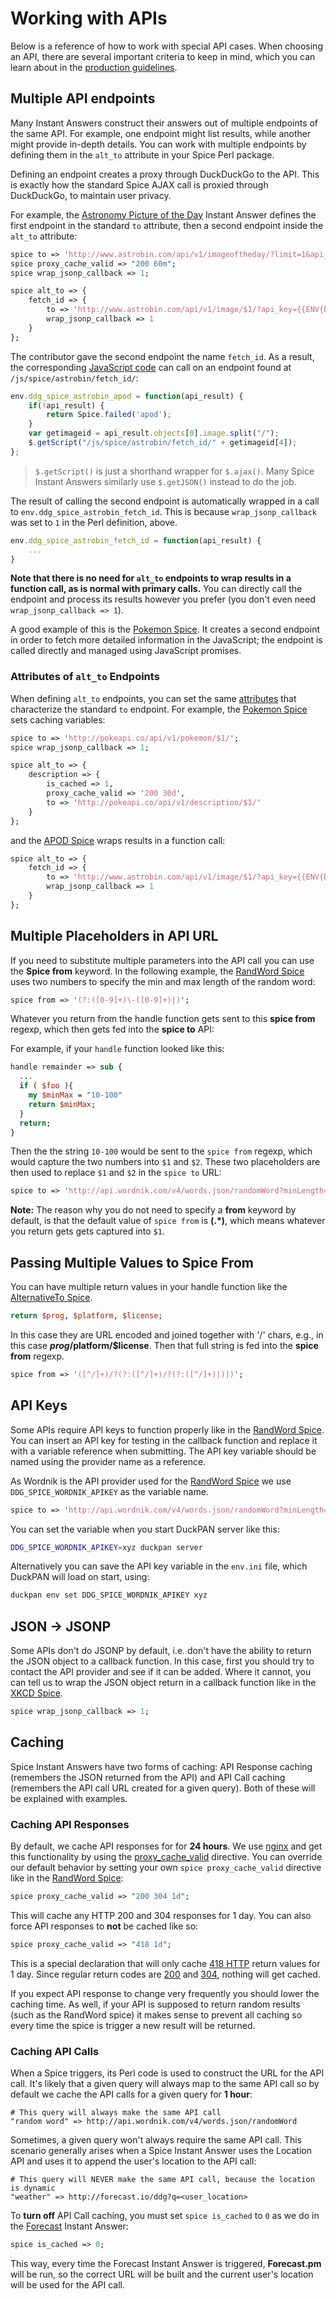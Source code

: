# Working with APIs

Below is a reference of how to work with special API cases. When choosing an API, there are several important criteria to keep in mind, which you can learn about in the [production guidelines](http://docs.duckduckhack.com/submitting/checklist.html#do-you-plan-to-use-an-external-data-source).

## Multiple API endpoints

Many Instant Answers construct their answers out of multiple endpoints of the same API. For example, one endpoint might list results, while another might provide in-depth details. You can work with multiple endpoints by defining them in the `alt_to` attribute in your Spice Perl package.

Defining an endpoint creates a proxy through DuckDuckGo to the API. This is exactly how the standard Spice AJAX call is proxied through DuckDuckGo, to maintain user privacy.

For example, the [Astronomy Picture of the Day](https://duck.co/ia/view/apod) Instant Answer defines the first endpoint in the standard `to` attribute, then a second endpoint inside the `alt_to` attribute:

```perl
spice to => 'http://www.astrobin.com/api/v1/imageoftheday/?limit=1&api_key={{ENV{DDG_SPICE_ASTROBIN_APIKEY}}}&api_secret={{ENV{DDG_SPICE_ASTROBIN_APISECRET}}}&format=json$1';
spice proxy_cache_valid => "200 60m";
spice wrap_jsonp_callback => 1;

spice alt_to => {
    fetch_id => {
        to => 'http://www.astrobin.com/api/v1/image/$1/?api_key={{ENV{DDG_SPICE_ASTROBIN_APIKEY}}}&api_secret={{ENV{DDG_SPICE_ASTROBIN_APISECRET}}}&format=json',
        wrap_jsonp_callback => 1
    }
};
```

The contributor gave the second endpoint the name `fetch_id`. As a result, the corresponding [JavaScript code](https://github.com/duckduckgo/zeroclickinfo-spice/blob/master/share/spice/astrobin/apod/astrobin_apod.js) can call on an endpoint found at `/js/spice/astrobin/fetch_id/`:

```javascript
env.ddg_spice_astrobin_apod = function(api_result) {
    if(!api_result) {
        return Spice.failed('apod');
    }
    var getimageid = api_result.objects[0].image.split("/");
    $.getScript("/js/spice/astrobin/fetch_id/" + getimageid[4]);
};
```

> `$.getScript()` is just a shorthand wrapper for `$.ajax()`. Many Spice Instant Answers similarly use `$.getJSON()` instead to do the job.

The result of calling the second endpoint is automatically wrapped in a call to `env.ddg_spice_astrobin_fetch_id`. This is because `wrap_jsonp_callback` was set to `1` in the Perl definition, above.

```javascript
env.ddg_spice_astrobin_fetch_id = function(api_result) {
	...
}
```

**Note that there is no need for `alt_to` endpoints to wrap results in a function call, as is normal with primary calls.** You can directly call the endpoint and process its results however you prefer (you don't even need `wrap_jsonp_callback => 1`).

A good example of this is the [Pokemon Spice](https://duck.co/ia/view/pokemon_data). It creates a second endpoint in order to fetch more detailed information in the JavaScript; the endpoint is called directly and managed using JavaScript promises.

### Attributes of `alt_to` Endpoints

When defining `alt_to` endpoints, you can set the same [attributes](http://docs.duckduckhack.com/backend-reference/spice-attributes.html) that characterize the standard `to` endpoint. For example, the [Pokemon Spice](https://duck.co/ia/view/pokemon_data) sets caching variables:

```perl
spice to => 'http://pokeapi.co/api/v1/pokemon/$1/';
spice wrap_jsonp_callback => 1;

spice alt_to => {
	description => {
		is_cached => 1,
		proxy_cache_valid => '200 30d',
		to => 'http://pokeapi.co/api/v1/description/$1/'
	}
};
```

and the [APOD Spice](https://duck.co/ia/view/apod) wraps results in a function call:

```perl
spice alt_to => {
    fetch_id => {
        to => 'http://www.astrobin.com/api/v1/image/$1/?api_key={{ENV{DDG_SPICE_ASTROBIN_APIKEY}}}&api_secret={{ENV{DDG_SPICE_ASTROBIN_APISECRET}}}&format=json',
        wrap_jsonp_callback => 1
    }
};
```

## Multiple Placeholders in API URL

If you need to substitute multiple parameters into the API call you can use the **Spice from** keyword. In the following example, the [RandWord Spice](https://github.com/duckduckgo/zeroclickinfo-spice/blob/master/lib/DDG/Spice/RandWord.pm) uses two numbers to specify the min and max length of the random word:

```perl
spice from => '(?:([0-9]+)\-([0-9]+)|)';
```

Whatever you return from the handle function gets sent to this **spice from** regexp, which then gets fed into the **spice to** API:

For example, if your `handle` function looked like this:

```perl
handle remainder => sub {
  ...
  if ( $foo ){
    my $minMax = "10-100"
    return $minMax;
  }
  return;
}
```

Then the the string `10-100` would be sent to the `spice from` regexp, which would capture the two numbers into `$1` and `$2`. These two placeholders are then used to replace `$1` and `$2` in the `spice to` URL:

```perl
spice to => 'http://api.wordnik.com/v4/words.json/randomWord?minLength=$1&maxLength=$2&api_key={{ENV{DDG_SPICE_WORDNIK_APIKEY}}}&callback={{callback}}';
```

**Note:** The reason why you do not need to specify a **from** keyword by default, is that the default value of `spice from` is **(.*)**, which means whatever you return gets gets captured into `$1`.

## Passing Multiple Values to Spice From

You can have multiple return values in your handle function like the [AlternativeTo Spice](https://github.com/duckduckgo/zeroclickinfo-spice/blob/master/lib/DDG/Spice/AlternativeTo.pm).

```perl
return $prog, $platform, $license;
```

In this case they are URL encoded and joined together with '/' chars, e.g., in this case **$prog/$platform/$license**. Then that full string is fed into the **spice from** regexp.

```perl
spice from => '([^/]+)/?(?:([^/]+)/?(?:([^/]+)|)|)';
```

## API Keys

Some APIs require API keys to function properly like in the [RandWord Spice](https://github.com/duckduckgo/zeroclickinfo-spice/blob/master/lib/DDG/Spice/RandWord.pm). You can insert an API key for testing in the callback function and replace it with a variable reference when submitting. The API key variable should be named using the provider name as a reference.

As Wordnik is the API provider used for the [RandWord Spice](https://github.com/duckduckgo/zeroclickinfo-spice/blob/master/lib/DDG/Spice/RandWord.pm) we use `DDG_SPICE_WORDNIK_APIKEY` as the variable name.

```perl
spice to => 'http://api.wordnik.com/v4/words.json/randomWord?minLength=$1&maxLength=$2&api_key={{ENV{DDG_SPICE_WORDNIK_APIKEY}}}&callback={{callback}}';
```

You can set the variable when you start DuckPAN server like this:

```bash
DDG_SPICE_WORDNIK_APIKEY=xyz duckpan server
```

Alternatively you can save the API key variable in the `env.ini` file, which DuckPAN will load on start, using:

```bash
duckpan env set DDG_SPICE_WORDNIK_APIKEY xyz
```

## JSON -> JSONP

Some APIs don't do JSONP by default, i.e. don't have the ability to return the JSON object to a callback function. In this case, first you should try to contact the API provider and see if it can be added. Where it cannot, you can tell us to wrap the JSON object return in a callback function like in the [XKCD Spice](https://github.com/duckduckgo/zeroclickinfo-spice/blob/master/lib/DDG/Spice/Xkcd.pm).

```perl
spice wrap_jsonp_callback => 1;
```

## Caching

Spice Instant Answers have two forms of caching: API Response caching (remembers the JSON returned from the API) and API Call caching (remembers the API call URL created for a given query). Both of these will be explained with examples.

<!-- /summary -->

### Caching API Responses

By default, we cache API responses for for **24 hours**. We use [nginx](https://duckduckgo.com/?q=nginx) and get this functionality by using the [proxy_cache_valid](http://wiki.nginx.org/HttpProxyModule#proxy_cache_valid) directive. You can override our default behavior by setting your own `spice proxy_cache_valid` directive like in the [RandWord Spice](https://github.com/duckduckgo/zeroclickinfo-spice/blob/master/lib/DDG/Spice/RandWord.pm):

```perl
spice proxy_cache_valid => "200 304 1d";
```

This will cache any HTTP 200 and 304 responses for 1 day. You can also force API responses to **not** be cached like so:

```perl
spice proxy_cache_valid => "418 1d";
```

This is a special declaration that will only cache [418 HTTP](https://duckduckgo.com/?q=HTTP+418) return values for 1 day. Since regular return codes are [200](https://duckduckgo.com/?q=HTTP+200) and [304](https://duckduckgo.com/?q=HTTP+304), nothing will get cached.

If you expect API response to change very frequently you should lower the caching time. As well, if your API is supposed to return random results (such as the RandWord spice) it makes sense to prevent all caching so every time the spice is trigger a new result will be returned.

### Caching API Calls

When a Spice triggers, its Perl code is used to construct the URL for the API call. It's likely that a given query will always map to the same API call so by default we cache the API calls for a given query for **1 hour**:

```
# This query will always make the same API call
"random word" => http://api.wordnik.com/v4/words.json/randomWord
```

Sometimes, a given query won't always require the same API call. This scenario generally arises when a Spice Instant Answer uses the Location API and uses it to append the user's location to the API call:

```
# This query will NEVER make the same API call, because the location is dynamic
"weather" => http://forecast.io/ddg?q=<user_location>
```

To **turn off** API Call caching, you must set `spice is_cached` to `0` as we do in the [Forecast](https://github.com/duckduckgo/zeroclickinfo-spice/blob/master/lib/DDG/Spice/Forecast.pm) Instant Answer:

```perl
spice is_cached => 0;
```

This way, every time the Forecast Instant Answer is triggered, **Forecast.pm** will be run, so the correct URL will be built and  the current user's location will be used for the API call.
